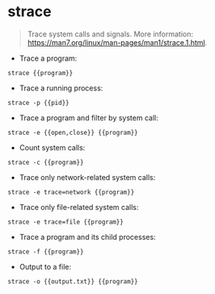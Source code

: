 # strace

> Trace system calls and signals.
> More information: <https://man7.org/linux/man-pages/man1/strace.1.html>.

- Trace a program:

`strace {{program}}`

- Trace a running process:

`strace -p {{pid}}`

- Trace a program and filter by system call:

`strace -e {{open,close}} {{program}}`

- Count system calls:

`strace -c {{program}}`

- Trace only network-related system calls:

`strace -e trace=network {{program}}`

- Trace only file-related system calls:

`strace -e trace=file {{program}}`

- Trace a program and its child processes:

`strace -f {{program}}`

- Output to a file:

`strace -o {{output.txt}} {{program}}`